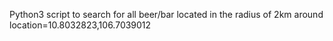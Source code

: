 Python3 script to search for all beer/bar located in the radius of 2km around location=10.8032823,106.7039012
